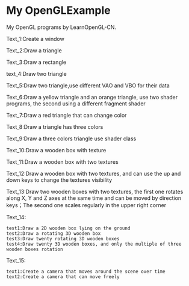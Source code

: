 # My OpenGLExample
My OpenGL programs by LearnOpenGL-CN.

Text_1:Create  a window

Text_2:Draw a triangle

Text_3:Draw a rectangle

text_4:Draw two triangle

Text_5:Draw two triangle,use different VAO and VBO for their data

Text_6:Draw a yellow triangle and an orange triangle, use two shader programs, the second using a different fragment shader

Text_7:Draw a red triangle that can change color

Text_8:Draw a triangle has three colors

Text_9:Draw a three colors triangle use shader class

Text_10:Draw a wooden box with texture

Text_11:Draw a wooden box with two textures

Text_12:Draw a wooden box with two textures, and can use the up and down keys to change the textures visibility

Text_13:Draw two wooden boxes with two textures, the first one rotates along X, Y and Z axes at the same time and can be moved by direction keys；The second one scales regularly in the upper right corner

Text_14:

    test1:Draw a 2D wooden box lying on the ground
    test2:Draw a rotating 3D wooden box
    test3:Draw twenty rotating 3D wooden boxes
    test4:Draw twenty 3D wooden boxes, and only the multiple of three wooden boxes rotation

Text_15:

    text1:Create a camera that moves around the scene over time
    text2:Create a camera that can move freely
